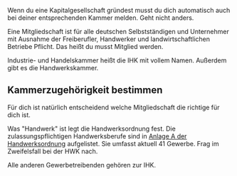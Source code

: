 Wenn du eine Kapitalgesellschaft gründest musst du dich automatisch auch bei deiner entsprechenden Kammer melden. Geht nicht anders.

Eine Mitgliedschaft ist für alle deutschen Selbstständigen und Unternehmer mit Ausnahme der Freiberufler, Handwerker und landwirtschaftlichen Betriebe Pflicht. Das heißt du musst Mitglied werden.

Industrie- und Handelskammer heißt die IHK mit vollem Namen. Außerdem gibt es die Handwerkskammer.

## Kammerzugehörigkeit bestimmen

Für dich ist natürlich entscheidend welche Mitgliedschaft die richtige für dich ist.

Was "Handwerk" ist legt die Handwerksordnung fest. Die zulassungspflichtigen Handwerksberufe sind in [Anlage A der Handwerksordnung](https://venturecapitol.de/media/pdf/Anlage-A-B-Handwerksordnung.pdf) aufgelistet. Sie umfasst aktuell 41 Gewerbe. Frag im Zweifelsfall bei der HWK nach.

Alle anderen Gewerbetreibenden gehören zur IHK.
